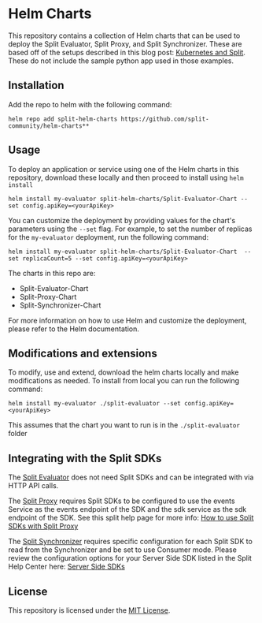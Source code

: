 # Helm Charts

This repository contains a collection of Helm charts that can be used to deploy the Split Evaluator, Split Proxy, and Split Synchronizer. These are based off of the setups described in this blog post: [Kubernetes and Split](https://www.split.io/blog/kubernetes-and-split/). These do not include the sample python app used in those examples.

## Installation 
Add the repo to helm with the following command:

```shell
helm repo add split-helm-charts https://github.com/split-community/helm-charts**
```


## Usage

To deploy an application or service using one of the Helm charts in this repository, download these locally and then proceed to install using `helm install`

```shell
helm install my-evaluator split-helm-charts/Split-Evaluator-Chart --set config.apiKey=<yourApiKey>
```

You can customize the deployment by providing values for the chart's parameters using the `--set` flag. For example, to set the number of replicas for the `my-evaluator` deployment, run the following command:

```shell
helm install my-evaluator split-helm-charts/Split-Evaluator-Chart  --set replicaCount=5 --set config.apiKey=<yourApiKey>
```
The charts in this repo are:
 - Split-Evaluator-Chart
 - Split-Proxy-Chart
 - Split-Synchronizer-Chart

For more information on how to use Helm and customize the deployment, please refer to the Helm documentation.

## Modifications and extensions

To modify, use and extend, download the helm charts locally and make modifications as needed. To install from local you can run the following command:

```shell
helm install my-evaluator ./split-evaluator --set config.apiKey=<yourApiKey>
```
This assumes that the chart you want to run is in the `./split-evaluator` folder
## Integrating with the Split SDKs

The [Split Evaluator](https://help.split.io/hc/en-us/articles/360020037072-Split-Evaluator) does not need Split SDKs and can be integrated with via HTTP API calls. 

The [Split Proxy](https://help.split.io/hc/en-us/articles/4415960499213-Split-Proxy) requires Split SDKs to be configured to use the events Service as the events endpoint of the SDK and the sdk service as the sdk endpoint of the SDK. See this split help page for more info: [How to use Split SDKs with Split Proxy](https://help.split.io/hc/en-us/articles/360053243551-General-SDK-How-to-use-Split-SDKs-with-Split-Proxy)

The [Split Synchronizer](https://help.split.io/hc/en-us/articles/360019686092-Split-Synchronizer) requires specific configuration for each Split SDK to read from the Synchronizer and be set to use Consumer mode. Please review the configuration options for your Server Side SDK listed in the Split Help Center here: [Server Side SDKs](https://help.split.io/hc/en-us/sections/12619253757069-Server-side-SDKs)

## License

This repository is licensed under the [MIT License](LICENSE).
